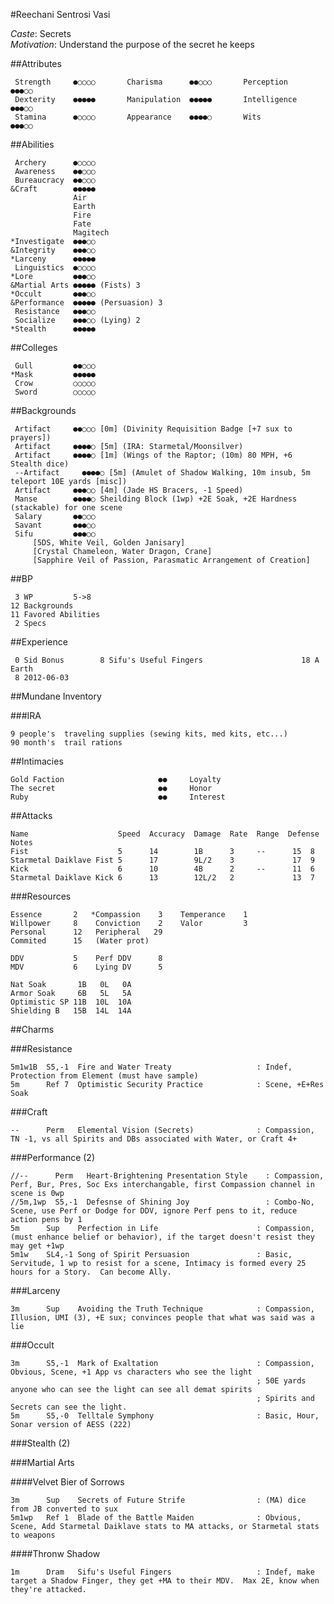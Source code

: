 #Reechani Sentrosi Vasi

*Caste*: Secrets<br />
*Motivation*: Understand the purpose of the secret he keeps

##Attributes

     Strength     ●○○○○       Charisma      ●●○○○       Perception    ●●●○○
     Dexterity    ●●●●●       Manipulation  ●●●●●       Intelligence  ●●●○○
     Stamina      ●○○○○       Appearance    ●●●●○       Wits          ●●●○○

##Abilities

     Archery      ●○○○○
     Awareness    ●●○○○
     Bureaucracy  ●●○○○
    &Craft        ●●●●●
                  Air
                  Earth
                  Fire
                  Fate
                  Magitech
    *Investigate  ●●●○○
    &Integrity    ●●●○○
    *Larceny      ●●●●●
     Linguistics  ●○○○○
    *Lore         ●●●○○
    &Martial Arts ●●●●● (Fists) 3
    *Occult       ●●●○○
    &Performance  ●●●●● (Persuasion) 3
     Resistance   ●●●○○
     Socialize    ●●●○○ (Lying) 2
    *Stealth      ●●●●●

##Colleges

     Gull         ●●○○○
    *Mask         ●●●●●
     Crow         ○○○○○
     Sword        ○○○○○

##Backgrounds

     Artifact     ●●○○○ [0m] (Divinity Requisition Badge [+7 sux to prayers])
     Artifact     ●●●●○ [5m] (IRA: Starmetal/Moonsilver)
     Artifact     ●●●●○ [1m] (Wings of the Raptor; (10m) 80 MPH, +6 Stealth dice)
     --Artifact     ●●●●○ [5m] (Amulet of Shadow Walking, 10m insub, 5m teleport 10E yards [misc])
     Artifact     ●●●○○ [4m] (Jade HS Bracers, -1 Speed)
     Manse        ●●●●○ Sheilding Block (1wp) +2E Soak, +2E Hardness (stackable) for one scene
     Salary       ●●○○○
     Savant       ●●●○○
     Sifu         ●●●○○
         [5DS, White Veil, Golden Janisary]
         [Crystal Chameleon, Water Dragon, Crane]
         [Sapphire Veil of Passion, Parasmatic Arrangement of Creation]

##BP

     3 WP         5->8
    12 Backgrounds
    11 Favored Abilities
     2 Specs

##Experience

     0 Sid Bonus        8 Sifu's Useful Fingers                      18 A Earth
     8 2012-06-03

##Mundane Inventory

###IRA

    9 people's  traveling supplies (sewing kits, med kits, etc...)
    90 month's  trail rations

##Intimacies

    Gold Faction                     ●●     Loyalty
    The secret                       ●●     Honor
    Ruby                             ●●     Interest

##Attacks

    Name                    Speed  Accuracy  Damage  Rate  Range  Defense  Notes
    Fist                    5      14        1B      3     --      15  8
    Starmetal Daiklave Fist 5      17        9L/2    3             17  9
    Kick                    6      10        4B      2     --      11  6
    Starmetal Daiklave Kick 6      13        12L/2   2             13  7

###Resources

    Essence       2   *Compassion    3    Temperance    1
    Willpower     8    Conviction    2    Valor         3
    Personal      12   Peripheral   29
    Commited      15   (Water prot)

    DDV           5    Perf DDV      8
    MDV           6    Lying DV      5

    Nat Soak       1B   0L   0A
    Armor Soak     6B   5L   5A
    Optimistic SP 11B  10L  10A
    Shielding B   15B  14L  14A

##Charms

###Resistance

    5m1w1B  S5,-1  Fire and Water Treaty                   : Indef, Protection from Element (must have sample)
    5m      Ref 7  Optimistic Security Practice            : Scene, +E+Res Soak

###Craft

    --      Perm   Elemental Vision (Secrets)              : Compassion, TN -1, vs all Spirits and DBs associated with Water, or Craft 4+

###Performance (2)

    //--      Perm   Heart-Brightening Presentation Style    : Compassion, Perf, Bur, Pres, Soc Exs interchangable, first Compassion channel in scene is 0wp
    //5m,1wp  S5,-1  Defesnse of Shining Joy                 : Combo-No, Scene, use Perf or Dodge for DDV, ignore Perf pens to it, reduce action pens by 1
    5m      Sup    Perfection in Life                      : Compassion, (must enhance belief or behavior), if the target doesn't resist they may get +1wp
    5m1w    SL4,-1 Song of Spirit Persuasion               : Basic, Servitude, 1 wp to resist for a scene, Intimacy is formed every 25 hours for a Story.  Can become Ally.

###Larceny

    3m      Sup    Avoiding the Truth Technique            : Compassion, Illusion, UMI (3), +E sux; convinces people that what was said was a lie

###Occult

    3m      S5,-1  Mark of Exaltation                      : Compassion, Obvious, Scene, +1 App vs characters who see the light
                                                           ; 50E yards anyone who can see the light can see all demat spirits
                                                           ; Spirits and Secrets can see the light.
    5m      S5,-0  Telltale Symphony                       : Basic, Hour, Sonar version of AESS (222)

###Stealth (2)

###Martial Arts

####Velvet Bier of Sorrows

    3m      Sup    Secrets of Future Strife                : (MA) dice from JB converted to sux
    5m1wp   Ref 1  Blade of the Battle Maiden              : Obvious, Scene, Add Starmetal Daiklave stats to MA attacks, or Starmetal stats to weapons

####Thronw Shadow

    1m      Dram   Sifu's Useful Fingers                   : Indef, make target a Shadow Finger, they get +MA to their MDV.  Max 2E, know when they're attacked.
